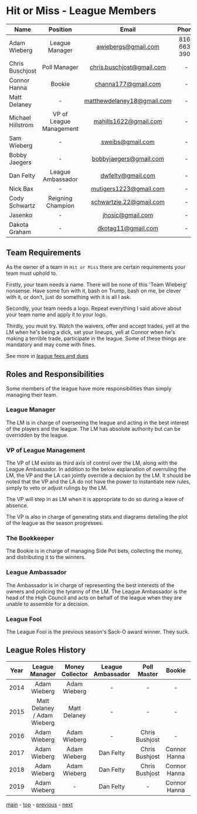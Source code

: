 # Hit or Miss - League Members

| Name | Position | Email | Phone
|---|:---:|:---:|:---:|
| Adam Wieberg | League Manager | awiebergs@gmail.com | 816-663-3907 |
| Chris Buschjost | Poll Manager | chris.buschjost@gmail.com | - |
| Connor Hanna | Bookie | channa177@gmail.com | - |
| Matt Delaney | - | matthewdelaney18@gmail.com | - |
| Michael Hillstrom | VP of League Management | mahills1622@gmail.com | - |
| Sam Wieberg | - | sweibs@gmail.com | - |
| Bobby Jaegers | - | bobbyjaegers@gmail.com | - |
| Dan Felty | League Ambassador | dwfelty@gmail.com | - |
| Nick Bax | - | mutigers1223@gmail.com | - |
| Cody Schwartz | Reigning Champion | schwartzie.22@gmail.com | - |
| Jasenko | - | jhosic@gmail.com | - |
| Dakota Graham | - | dkotag11@gmail.com | - |


## Team Requirements

As the owner of a team in `Hit or Miss` there are certain requirements your team must uphold to.

Firstly, your team needs a name.
There will be none of this 'Team Wieberg' nonsense.
Have some fun with it, bash on Trump, bash on me, be clever with it, or don't, just do something with it is all I ask.

Secondly, your team needs a logo.
Repeat everything I said above about your team name and apply it to your logo.

Thirdly, you must try.
Watch the waivers, offer and accept trades, yell at the LM when he's being a dick, set your lineups, yell at Connor when he's making a terrible trade, participate in the league.
Some of these things are mandatory and may come with fines.

See more in [league fees and dues](league_fees_and_dues.md)

## Roles and Responsibilities

Some members of the league have more responsibilities than simply managing their team.

### League Manager

The LM is in charge of overseeing the league and acting in the best interest of the players and the league.
The LM has absolute authority but can be overridden by the league.

### VP of League Management

The VP of LM exists as third axis of control over the LM, along with the League Ambassador. In addition to the below explanation of overruling the LM, the VP and the LA can jointly override a decision by the LM.  It should be noted that the VP and the LA do not have the power to instantiate new rules, simply to veto or adjust rulings by the LM. 

The VP will step in as LM when it is appropriate to do so during a leave of absence. 

The VP is also in charge of generating stats and diagrams detailing the plot of the league as the season progresses. 

### The Bookkeeper

The Bookie is in charge of managing Side Pot bets, collecting the money, and distributing it to the winners.  

### League Ambassador

The Ambassador is in charge of representing the best interests of the owners and policing the tyranny of the LM.
The League Ambassador is the head of the High Council and acts on behalf of the league when they are unable to assemble for a decision.

### League Fool

The League Fool is the previous season's Sack-O award winner.
They suck.

## League Roles History

| Year | League Manager | Money Collector | League Ambassador | Poll Master | Bookie | VP |
|:---:|:---:|:---:|:---:|:---:|:---:|:---:|
|2014 | Adam Wieberg | Adam Wieberg | - | - | - | - |
|2015 | Matt Delaney / Adam Wieberg | Matt Delaney | - | - | - | - |
|2016 | Adam Wieberg | Adam Wieberg | - | Chris Bushjost | - | - |
|2017 | Adam Wieberg | Adam Wieberg | Dan Felty | Chris Bushjost | Connor Hanna | - |
|2018 | Adam Wieberg | Adam Wieberg | Dan Felty | Chris Bushjost | Connor Hanna | Michael Hillstrom |
|2019 | Adam Wieberg | - | Dan Felty | - | Connor Hanna | Michael Hillstrom |

[main][main] - [top][top] - [previous][previous] - [next][next]

[main]: readme.md
[top]: league_members.md
[previous]: communication.md
[next]: policies_and_procedures.md
